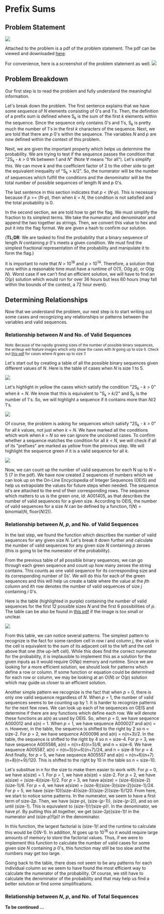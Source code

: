 # Prefix Sums

## Problem Statement
![](https://github.com/csn3rd/ByteCTFAlgoWriteup/blob/master/Problem%20Description.png)

Attached to the problem is a pdf of the problem statement. The pdf can be viewed and downloaded [here](https://github.com/csn3rd/ByteCTFAlgoWriteup/blob/master/Problem_Statement.pdf).

For convenience, here is a screenshot of the problem statement as well.
![](https://github.com/csn3rd/ByteCTFAlgoWriteup/blob/master/Problem_Statement.png)

## Problem Breakdown
Our first step is to read the problem and fully understand the meaningful information.

Let's break down the problem. The first sentence explains that we have some sequence of *N* elements consisting of 0's and 1's. Then, the definition of a prefix sum is defined where S<sub>k</sub> is the sum of the first *k* elements within the sequence. Since the sequence only contains 0's and 1's, S<sub>k</sub> is pretty much the number of 1's in the first *k* characters of the sequence. Next, we are told that there are *p* 0's within the sequence. The variables *N* and *p* are now defined within the context of this problem.

Next, we are given the important property which helps us determine the probability. We are trying to test if the sequence passes the condition that "2S<sub>k</sub> - *k* > 0 ∀*k* between 1 and *N*" (Note ∀ means "for all"). Let's simplify this. We can move *k* and the coefficient factor of 2 to the other side to get the equivalent inequality of "S<sub>k</sub> > *k*/2". So, the numerator will be the number of sequences which fulfill the conditions and the denominator will be the total number of possible sequences of length *N* and *p* 0's.

The last sentence in this section indicates that *p* < (*N*-*p*). This is necessary because if *p* >= (*N*-*p*), then when *k* = *N*, the condition is not satisfied and the total probability is 0.

In the second section, we are told how to get the flag. We must simplify the fraction to its simplest terms. We take the numerator and denominator and append the two together as strings. Then, we convert this value to hex and put it into the flag format. We are given a hash to confirm our solution.

(**TL;DR**: We are tasked to find the probability that a binary sequence of length *N* containing *p* 0's meets a given condition. We must find the simplest fractional representation of the probability and manipulate it to form the flag.)

It is important to note that *N* > 10<sup>18</sup> and *p* > 10<sup>14</sup>. Therefore, a solution that runs within a reasonable time must have a runtime of O(1), O(lg *p*), or O(lg *N*). Worst case if we can't find an efficient solution, we will have to find an O(*p*) solution which would run for over 36 hours but less 60 hours (may fall within the bounds of the contest, a 72 hour event).

## Determining Relationships
Now that we understand the problem, our next step is to start writing out some cases and recognizing any relationships or patterns between the variables and valid sequences.

### Relationship between *N* and No. of Valid Sequences
<sup>Note: Because of the rapidly growing sizes of the number of possible binary sequences, the writeup will feature images which only show the cases with *N* going up to size 5. Check out [this pdf](https://github.com/csn3rd/ByteCTFAlgoWriteup/blob/master/Brute_Force_Conditions_Analysis.pdf) for cases where *N* goes up to size 7.</sup>

Let's start out by creating a table of all the possible binary sequences given different values of *N*. Here is the table of cases when *N* is size 1 to 5.

![](https://github.com/csn3rd/ByteCTFAlgoWriteup/blob/master/List%20of%20Sequences.png)

Let's highlight in yellow the cases which satisfy the condition "2S<sub>k</sub> - *k* > 0" when *k* = *N*. We know that this is equivalent to "S<sub>k</sub> > *k*/2" and S<sub>k</sub> is the number of 1's. So, we will highlight a sequence if it contains more than *N*/2 1's.

![](https://github.com/csn3rd/ByteCTFAlgoWriteup/blob/master/Satsify%20Condition%20for%20Size%20k.png)

Of course, the problem is asking for sequences which satisfy "2S<sub>k</sub> - *k* > 0" for all *k* values, not just when *k* = *N*. We have marked all the conditions which work when *k* = *N* so we can ignore the uncolored cases. To confirm whether a sequence matches the condition for all *k* < *N*, we will check if all of its "prefixes" are marked as yellow from the previous step. We will highlight the sequence green if it is a valid sequence for all *k*.

![](https://github.com/csn3rd/ByteCTFAlgoWriteup/blob/master/Brute_Force_Conditions_Analysis.png)

Now, we can count up the number of valid sequences for each N up to *N* = 5 (7 in the pdf). We  have now created 2 sequences of numbers which we can look up on the On-Line Encyclopedia of Integer Sequences (OEIS) and help us extrapolate the values for future steps when needed. The sequence id's are attached to the end of their corresponding rows. The sequence which matters to us is the green one, id: A001405, as that describes the number of valid sequences for a given size. According to OEIS, the number of valid sequences for a size *N* can be defined by a function, f(*N*) = binomial(*N*, floor(*N*/2)).

### Relationship between *N*, *p*, and No. of Valid Sequences
In the last step, we found the function which describes the number of valid sequences for any given size *N*. Let's break it down further and calculate the number of valid sequences for any given size *N* containing *p* zeroes (this is going to be the numerator of the probability).

From the previous table of all possible binary sequences, we can go through each green sequence and count up how many zeroes the string contains. This counts as one valid sequence for its corresponding size and its corresponding number of 0s'. We will do this for each of the green sequences and this will help us create a table where the value at the *j*th column and *i*th row denotes the number of valid sequences of size *j* containing *i* 0's.

Here is the table (highlighted in purple) containing the number of valid sequences for the first 12 possible sizes *N* and the first 6 possibilities of *p*. The table can be also be found in [this pdf](https://github.com/csn3rd/ByteCTFAlgoWriteup/blob/master/Brute_Force_Probabilities_Table.pdf) if the image is too small or unclear.

![](https://github.com/csn3rd/ByteCTFAlgoWriteup/blob/master/Brute_Force_Probabilities_Table.png)

From this table, we can notice several patterns. The simplest pattern to recognize is the fact for some random cell in row *i* and column *j*, the value in the cell is equivalent to the sum of its adjacent cell to the left and the cell above that one (the up-left cell). While this does find the correct numerator for the probability, it is implausible to implement this as a solution for the given inputs as it would require O(*Np*) memory and runtime. Since we are looking for a more efficient solution, we should look for patterns which define a row or column. If some function or equation could be determined for each row or column, we may be looking at an O(*N*) or O(*p*) solution which may guide us closer to an efficient solution.

Another simple pattern we recognize is the fact that when *p* = 0, there is only one valid sequence regardless of *N*. When *p* = 1, the number of valid sequences seems to be counting up by 1. It is harder to recognize patterns for the next few rows. We can look up each of he sequences on OEIS and determine if there are any functions which define each row. We will denote these functions as a(n) as used by OEIS. So, when *p* = 0, we have sequence A000012 and a(n) = 1. When *p* = 1, we have sequence A000027 and a(n) = n. However, in the table, the sequence is shifted to the right by 2 so n = size-2. For *p* = 2, we have sequence A000096 and a(n) = n(n+3)/2. In the table, the sequence is shifted to the right by 4 so n = size-4. For *p* = 3, we have sequence A005586, a(n) = n(n+4)(n+5)/6, and n = size-6. We have sequence A005587, a(n) = n(n+5)(n+6)(n+7)/24, and n = size-8 for *p* = 4. And finally, for *p* = 5, we have sequence A005557 and a(n) = n(n+6)(n+7)(n+8)(n+9)/120. This is shifted to the right by 10 in the table so n = size-10.

Let's substitue in n for the size to make them easier to work with. For *p* = 0, we have a(size) = 1. For *p* = 1, we have a(size) = size-2. For *p* = 2, we have a(size) = (size-4)(size-1)/2. For *p* = 3, we have a(size) = (size-6)(size-2)(size-1)/6. For *p* = 4, we have a(size) = (size-8)(size-3)(size-2)(size-1)/24. For *p* = 5, we have (size-10)(size-4)(size-3)(size-2)(size-1)/120. From here, we start to notice some patterns. In the numerator, we seem to have a first term of size-2*p*. Then, we have (size-*p*), (size-(*p*-1)), (size-(*p*-2)), and so on until (size-1). This is equivalent to (size-1)!/(size-*p*)!. In the denominator, we have *p*!. By putting this all together, we get (size-2*p*)(size-1)! in the numerator and (size-*p*)!(*p*)! in the denominator. 

In this function, the largest factorial is (size-1)! and the runtime to calculate this would be O(*N*-1). In addition, *N* goes up to 10<sup>18</sup> so it would require large amounts of memory to store the factorial values. Thus, if we were to implement this function to calculate the number of valid cases for some given size *N* containing *p* 0's, this function may still be too slow and the numbers may get too large.

Going back to the table, there does not seem to be any patterns for each individual column so we seem to have found the most efficient way to calculate the numerator of the probability. Of course, we still have to calculate the denominator of the probability and that may help us find a better solution or find some simplifications.

### Relationship between *N*, *p*, and No. of Total Sequences


**To be continued ...**
